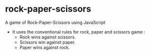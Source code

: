 # rock-paper-scissors
A game of Rock-Paper-Scissors using JavaScript
- It uses the conventional rules for rock, paper and scissors game :
  - Rock wins against scissors.
  - Scissors win against paper.
  - Paper wins against rock.
